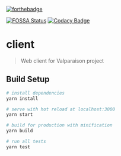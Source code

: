 [![forthebadge](https://forthebadge.com/images/badges/powered-by-electricity.svg)](https://forthebadge.com)

[![FOSSA Status](https://app.fossa.io/api/projects/git%2Bgithub.com%2FOrt-Maximax%2Flpp-valparaiso-front.svg?type=shield)](https://app.fossa.io/projects/git%2Bgithub.com%2FOrt-Maximax%2Flpp-valparaiso-front?ref=badge_shield) [![Codacy Badge](https://api.codacy.com/project/badge/Grade/add09b5c9e3b4e03a6fdd9a5ec02c072)](https://www.codacy.com/app/EISAWESOME/lpp-valparaiso-front?utm_source=github.com&amp;utm_medium=referral&amp;utm_content=Ort-Maximax/lpp-valparaiso-front&amp;utm_campaign=Badge_Grade)

# client

> Web client for Valparaison project

## Build Setup

``` bash
# install dependencies
yarn install

# serve with hot reload at localhost:3000
yarn start

# build for production with minification
yarn build

# run all tests
yarn test
```


